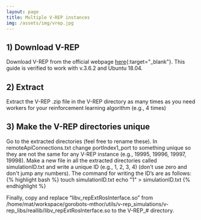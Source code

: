 ```yaml
---
layout: page
title: Multiple V-REP instances
img: /assets/img/vrep.jpg
---
```


## 1) Download V-REP
Download V-REP from the official webpage [here](http://www.coppeliarobotics.com/downloads.html){:target="_blank"}.
This guide is verified to work with v.3.6.2 and Ubuntu 18.04.

## 2) Extract
Extract the V-REP .zip file in the V-REP directory as many times as you need workers for your reinforcement learning algorithm (e.g., 4 times)

## 3) Make the V-REP directories unique
Go to the extracted directories (feel free to rename these). In remoteApiConnections.txt change portIndex1_port to something unique so they are not the same for any V-REP instance (e.g., 19995, 19996, 19997, 19998). Make a new file in all the extracted directories called simulationID.txt and write a unique ID (e.g., 1, 2, 3, 4) (don't use zero and don't jump any numbers). The command for writing the ID’s are as follows:
{% highlight bash %}
touch simulationID.txt
echo "1" > simulationID.txt
{% endhighlight %}

Finally, copy and replace  “libv_repExtRosInterface.so” from /home/mat/workspace/gorobots-mthor/utils/v-rep_simulations/v-rep_libs/reallib/libv_repExtRosInterface.so to the V-REP_# directory.
